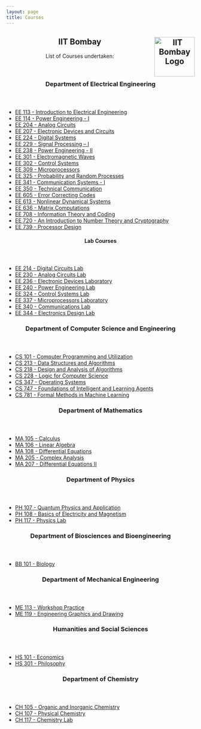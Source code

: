 ```yaml
---
layout: page
title: Courses
---
```

<div class="content">
  <header>
    <h2>IIT Bombay <a href="http://www.iitb.ac.in/"><img class="inversion" src="assets/images/iitbtp.png" alt="IIT Bombay Logo" style="width:107.72px;height:105px;" align="right"/></a>
    </h2>
    <p>List of Courses undertaken:</p>
  </header>
</div>
<section>
    <div class="posts" id="small">
        <article>
            <header class="major">
                <h3>Department of Electrical Engineering</h3>
            </header>
                <ul>
                    <li><a href="http://www.iitb.ac.in/acadpublic/crsedetail.jsp?ccd=EE%20113">EE 113 - Introduction to Electrical Engineering</a></li>
                    <li><a href="http://www.iitb.ac.in/acadpublic/crsedetail.jsp?ccd=EE%20114">EE 114 - Power Engineering - I</a></li>
                    <li><a href="http://www.iitb.ac.in/acadpublic/crsedetail.jsp?ccd=EE%20204">EE 204 - Analog Circuits</a></li>
                    <li><a href="http://www.iitb.ac.in/acadpublic/crsedetail.jsp?ccd=EE%20207">EE 207 - Electronic Devices and Circuits</a></li>
                    <li><a href="http://www.iitb.ac.in/acadpublic/crsedetail.jsp?ccd=EE%20224">EE 224 - Digital Systems</a></li>
                    <li><a href="http://www.iitb.ac.in/acadpublic/crsedetail.jsp?ccd=EE%20229">EE 229 - Signal Processing – I</a></li>
                    <li><a href="http://www.iitb.ac.in/acadpublic/crsedetail.jsp?ccd=EE%20238">EE 238 - Power Engineering - II</a></li>
                    <li><a href="http://www.iitb.ac.in/acadpublic/crsedetail.jsp?ccd=EE%20301">EE 301 - Electromagnetic Waves</a></li>
                    <li><a href="http://www.iitb.ac.in/acadpublic/crsedetail.jsp?ccd=EE%20302">EE 302 - Control Systems</a></li>
                    <li><a href="http://www.iitb.ac.in/acadpublic/crsedetail.jsp?ccd=EE%20309">EE 309 - Microprocessors</a></li>
                    <li><a href="http://www.iitb.ac.in/acadpublic/crsedetail.jsp?ccd=EE%20325">EE 325 - Probability and Random Processes</a></li>
                    <li><a href="http://www.iitb.ac.in/acadpublic/crsedetail.jsp?ccd=EE%20341">EE 341 - Communication Systems - I</a></li>
                    <li><a href="http://www.iitb.ac.in/acadpublic/crsedetail.jsp?ccd=EE%20350">EE 350 - Technical Communication</a></li>
                    <li><a href="http://www.iitb.ac.in/acadpublic/crsedetail.jsp?ccd=EE%20605">EE 605 - Error Correcting Codes</a></li>
                    <li><a href="http://www.iitb.ac.in/acadpublic/crsedetail.jsp?ccd=EE%20613">EE 613 - Nonlinear Dynamical Systems</a></li>
                    <li><a href="http://www.iitb.ac.in/acadpublic/crsedetail.jsp?ccd=EE%20636">EE 636 - Matrix Computations</a></li>
                    <li><a href="http://www.iitb.ac.in/acadpublic/crsedetail.jsp?ccd=EE%20708">EE 708 - Information Theory and Coding</a></li>
                    <li><a href="http://www.iitb.ac.in/acadpublic/crsedetail.jsp?ccd=EE%20720">EE 720 - An Introduction to Number Theory and Cryptography</a></li>
                    <li><a href="http://www.iitb.ac.in/acadpublic/crsedetail.jsp?ccd=EE%20739">EE 739 - Processor Design</a></li>
                </ul>
            <header class="major">
                <h4>Lab Courses</h4>
            </header>
                <ul>
                    <li><a href="http://www.iitb.ac.in/acadpublic/crsedetail.jsp?ccd=EE%20214">EE 214 - Digital Circuits Lab</a></li>
                    <li><a href="http://www.iitb.ac.in/acadpublic/crsedetail.jsp?ccd=EE%20230">EE 230 - Analog Circuits Lab</a></li>
                    <li><a href="http://www.iitb.ac.in/acadpublic/crsedetail.jsp?ccd=EE%20236">EE 236 - Electronic Devices Laboratory</a></li>
                    <li><a href="http://www.iitb.ac.in/acadpublic/crsedetail.jsp?ccd=EE%20240">EE 240 - Power Engineering Lab</a></li>
                    <li><a href="http://www.iitb.ac.in/acadpublic/crsedetail.jsp?ccd=EE%20324">EE 324 - Control Systems Lab</a></li>
                    <li><a href="http://www.iitb.ac.in/acadpublic/crsedetail.jsp?ccd=EE%20337">EE 337 - Microprocessors Laboratory</a></li>
                    <li><a href="http://www.iitb.ac.in/acadpublic/crsedetail.jsp?ccd=EE%20340">EE 340 - Communications Lab</a></li>
                    <li><a href="http://www.iitb.ac.in/acadpublic/crsedetail.jsp?ccd=EE%20344">EE 344 - Electronics Design Lab</a></li>
                </ul>
        </article>
        <article>
            <header class="major">
                <h3>Department of Computer Science and Engineering</h3>
            </header>
                <ul>
                    <li><a href="http://www.iitb.ac.in/acadpublic/crsedetail.jsp?ccd=CS%20101">CS 101 - Computer Programming and Utilization</a></li>
                    <li><a href="http://www.iitb.ac.in/acadpublic/crsedetail.jsp?ccd=CS%20213">CS 213 - Data Structures and Algorithms</a></li>
                    <li><a href="http://www.iitb.ac.in/acadpublic/crsedetail.jsp?ccd=CS%20218">CS 218 - Design and Analysis of Algorithms</a></li>
                    <li><a href="http://www.iitb.ac.in/acadpublic/crsedetail.jsp?ccd=CS%20228">CS 228 - Logic for Computer Science</a></li>
                    <li><a href="http://www.iitb.ac.in/acadpublic/crsedetail.jsp?ccd=CS%20347">CS 347 - Operating Systems</a></li>
                    <li><a href="http://www.iitb.ac.in/acadpublic/crsedetail.jsp?ccd=CS%20747">CS 747 - Foundations of Intelligent and Learning Agents</a></li>
                    <li><a href="http://www.iitb.ac.in/acadpublic/crsedetail.jsp?ccd=CS%20781">CS 781 - Formal Methods in Machine Learning</a></li>
                    <!--li><a href="http://www.iitb.ac.in/acadpublic/crsedetail.jsp?ccd=DS%20303">DS 303 - Introduction to Machine Learning</a></li-->
                </ul>
            <header class="major">
                <h3>Department of Mathematics</h3>
            </header>
                <ul>
                    <li><a href="http://www.iitb.ac.in/acadpublic/crsedetail.jsp?ccd=MA%20105">MA 105 - Calculus</a></li>
                    <li><a href="http://www.iitb.ac.in/acadpublic/crsedetail.jsp?ccd=MA%20106">MA 106 - Linear Algebra</a></li>
                    <li><a href="http://www.iitb.ac.in/acadpublic/crsedetail.jsp?ccd=MA%20108">MA 108 - Differential Equations</a></li>
                    <li><a href="http://www.iitb.ac.in/acadpublic/crsedetail.jsp?ccd=MA%20205">MA 205 - Complex Analysis</a></li>
                    <li><a href="http://www.iitb.ac.in/acadpublic/crsedetail.jsp?ccd=MA%20207">MA 207 - Differential Equations II</a></li>
                </ul>
            <header class="major">
                <h3>Department of Physics</h3>
            </header>
                <ul>
                    <li><a href="http://www.iitb.ac.in/acadpublic/crsedetail.jsp?ccd=PH%20107">PH 107 - Quantum Physics and Application</a></li>
                    <li><a href="http://www.iitb.ac.in/acadpublic/crsedetail.jsp?ccd=PH%20108">PH 108 - Basics of Electricity and Magnetism</a></li>
                    <li><a href="http://www.iitb.ac.in/acadpublic/crsedetail.jsp?ccd=PH%20117">PH 117 - Physics Lab</a></li>
                </ul>
            <header class="major">
                <h3>Department of Biosciences and Bioengineering</h3>
            </header>
            <ul>
                <li><a href="http://www.iitb.ac.in/acadpublic/crsedetail.jsp?ccd=BB%20101">BB 101 - Biology</a></li>
            </ul>    
            <header class="major">
                <h3>Department of Mechanical Engineering</h3>
            </header>
                <ul>
                    <li><a href="http://www.iitb.ac.in/acadpublic/crsedetail.jsp?ccd=ME%20113">ME 113 - Workshop Practice</a></li>
                    <li><a href="http://www.iitb.ac.in/acadpublic/crsedetail.jsp?ccd=ME%20119">ME 119 - Engineering Graphics and Drawing</a></li>
                </ul>    
        </article>
        <article>
            <header class="major">
                <h3>Humanities and Social Sciences</h3>
            </header>
                <ul>
                    <li><a href="http://www.iitb.ac.in/acadpublic/crsedetail.jsp?ccd=HS%20101">HS 101 - Economics</a></li>
                    <li><a href="http://www.iitb.ac.in/acadpublic/crsedetail.jsp?ccd=HS%20301">HS 301 - Philosophy</a></li>
                </ul>
        </article>
        <article>
            <header class="major">
                <h3>Department of Chemistry</h3>
            </header>
                <ul>
                    <li><a href="http://www.iitb.ac.in/acadpublic/crsedetail.jsp?ccd=CH%20105">CH 105 - Organic and Inorganic Chemistry</a></li>
                    <li><a href="http://www.iitb.ac.in/acadpublic/crsedetail.jsp?ccd=CH%20107">CH 107 - Physical Chemistry</a></li>
                    <li><a href="http://www.iitb.ac.in/acadpublic/crsedetail.jsp?ccd=CH%20117">CH 117 - Chemistry Lab</a></li>
                </ul>
        </article>
    </div>
</section>